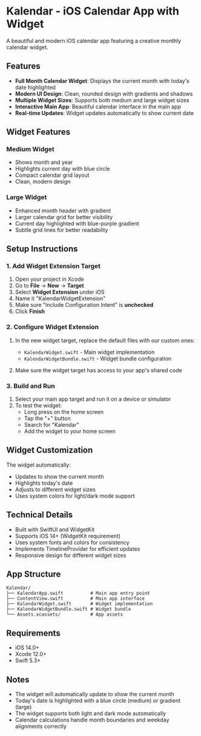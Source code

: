 # Kalendar - iOS Calendar App with Widget

A beautiful and modern iOS calendar app featuring a creative monthly calendar widget.

## Features

- **Full Month Calendar Widget**: Displays the current month with today's date highlighted
- **Modern UI Design**: Clean, rounded design with gradients and shadows
- **Multiple Widget Sizes**: Supports both medium and large widget sizes
- **Interactive Main App**: Beautiful calendar interface in the main app
- **Real-time Updates**: Widget updates automatically to show current date

## Widget Features

### Medium Widget
- Shows month and year
- Highlights current day with blue circle
- Compact calendar grid layout
- Clean, modern design

### Large Widget
- Enhanced month header with gradient
- Larger calendar grid for better visibility
- Current day highlighted with blue-purple gradient
- Subtle grid lines for better readability

## Setup Instructions

### 1. Add Widget Extension Target

1. Open your project in Xcode
2. Go to **File** → **New** → **Target**
3. Select **Widget Extension** under iOS
4. Name it "KalendarWidgetExtension"
5. Make sure "Include Configuration Intent" is **unchecked**
6. Click **Finish**

### 2. Configure Widget Extension

1. In the new widget target, replace the default files with our custom ones:
   - `KalendarWidget.swift` - Main widget implementation
   - `KalendarWidgetBundle.swift` - Widget bundle configuration

2. Make sure the widget target has access to your app's shared code

### 3. Build and Run

1. Select your main app target and run it on a device or simulator
2. To test the widget:
   - Long press on the home screen
   - Tap the "+" button
   - Search for "Kalendar"
   - Add the widget to your home screen

## Widget Customization

The widget automatically:
- Updates to show the current month
- Highlights today's date
- Adjusts to different widget sizes
- Uses system colors for light/dark mode support

## Technical Details

- Built with SwiftUI and WidgetKit
- Supports iOS 14+ (WidgetKit requirement)
- Uses system fonts and colors for consistency
- Implements TimelineProvider for efficient updates
- Responsive design for different widget sizes

## App Structure

```
Kalendar/
├── KalendarApp.swift          # Main app entry point
├── ContentView.swift          # Main app interface
├── KalendarWidget.swift       # Widget implementation
├── KalendarWidgetBundle.swift # Widget bundle
└── Assets.xcassets/           # App assets
```

## Requirements

- iOS 14.0+
- Xcode 12.0+
- Swift 5.3+

## Notes

- The widget will automatically update to show the current month
- Today's date is highlighted with a blue circle (medium) or gradient (large)
- The widget supports both light and dark mode automatically
- Calendar calculations handle month boundaries and weekday alignments correctly 